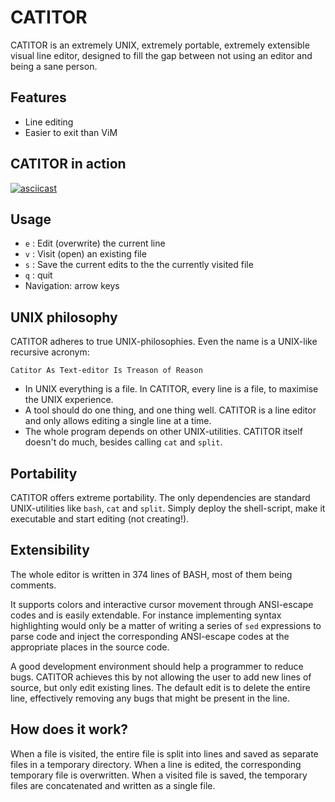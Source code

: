 # CATITOR

CATITOR is an extremely UNIX, extremely portable, extremely extensible visual line editor, designed to fill the gap between not using an editor and being a sane person.

## Features
- Line editing
- Easier to exit than ViM

## CATITOR in action
[![asciicast](https://asciinema.org/a/484069.svg)](https://asciinema.org/a/484069)


## Usage

- `e` : Edit (overwrite) the current line
- `v` : Visit (open) an existing file
- `s` : Save the current edits to the the currently visited file
- `q` : quit
- Navigation: arrow keys

## UNIX philosophy
CATITOR adheres to true UNIX-philosophies. Even the name is a UNIX-like recursive acronym:

`Catitor As Text-editor Is Treason of Reason`

- In UNIX everything is a file. In CATITOR, every line is a file, to maximise the UNIX experience. 
- A tool should do one thing, and one thing well. CATITOR is a line editor and only allows editing a single line at a time. 
- The whole program depends on other UNIX-utilities. CATITOR itself doesn't do much, besides calling `cat` and `split`. 


## Portability 
CATITOR offers extreme portability. The only dependencies are standard UNIX-utilities like `bash`, `cat` and `split`. Simply deploy the shell-script, make it executable and start editing (not creating!).

## Extensibility
The whole editor is written in 374 lines of BASH, most of them being comments. 

It supports colors and interactive cursor movement through ANSI-escape codes and is easily extendable. For instance implementing syntax highlighting would only be a matter of writing a series of `sed` expressions to parse code and inject the corresponding ANSI-escape codes at the appropriate places in the source code.

A good development environment should help a programmer to reduce bugs. CATITOR achieves this by not allowing the user to add new lines of source, but only edit existing lines. The default edit is to delete the entire line, effectively removing any bugs that might be present in the line. 

## How does it work? 
When a file is visited, the entire file is split into lines and saved as separate files in a temporary directory. 
When a line is edited, the corresponding temporary file is overwritten. 
When a visited file is saved, the temporary files are concatenated and written as a single file. 


